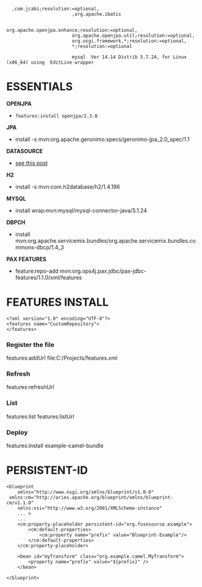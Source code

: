       ,com.jcabi;resolution:=optional,
                            ,org.apache.ibatis

                            org.apache.openjpa.enhance;resolution:=optional,
                            org.apache.openjpa.util;resolution:=optional,
                            org.osgi.framework,*;resolution:=optional,
                            *;resolution:=optional
                            
                            mysql  Ver 14.14 Distrib 5.7.24, for Linux (x86_64) using  EditLine wrapper


# ESSENTIALS

**OPENJPA**

- `features:install openjpa/2.3.0`

**JPA**
- install -s mvn:org.apache.geronimo.specs/geronimo-jpa_2.0_spec/1.1 

**DATASOURCE**
- [see this post ](https://stackoverflow.com/questions/44528974/fuse-6-3-dbcp-basic-datasource)

**H2**
- install -s mvn:com.h2database/h2/1.4.196

**MYSQL**
- install wrap:mvn:mysql/mysql-connector-java/5.1.24

**DBPCH**
- install mvn:org.apache.servicemix.bundles/org.apache.servicemix.bundles.commons-dbcp/1.4_3

**PAX FEATURES**
- feature:repo-add mvn:org.ops4j.pax.jdbc/pax-jdbc-features/1.1.0/xml/features

# FEATURES INSTALL 
```
<?xml version="1.0" encoding="UTF-8"?>
<features name="CustomRepository">
</features>
```
### Register the file 
features:addUrl file:C:/Projects/features.xml

### Refresh
features:refreshUrl

### List
features:list
features:listUrl

### Deploy
features:install example-camel-bundle

# PERSISTENT-ID
````
<blueprint
    xmlns="http://www.osgi.org/xmlns/blueprint/v1.0.0"
 xmlns:cm="http://aries.apache.org/blueprint/xmlns/blueprint-cm/v1.1.0"
    xmlns:xsi="http://www.w3.org/2001/XMLSchema-instance"
    ... >
    ...
    <cm:property-placeholder persistent-id="org.fusesource.example">
        <cm:default-properties>
            <cm:property name="prefix" value="Blueprint-Example"/>
        </cm:default-properties>
    </cm:property-placeholder>

    <bean id="myTransform" class="org.example.camel.MyTransform">
        <property name="prefix" value="${prefix}" />
    </bean>

</blueprint>
````
